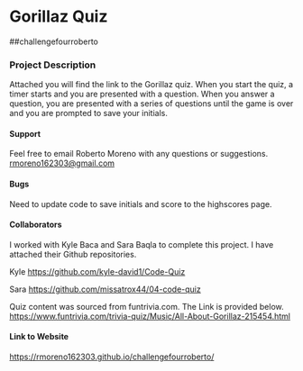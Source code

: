 # Gorillaz Quiz

##challengefourroberto

### Project Description
Attached you will find the link to the Gorillaz quiz. When you start the quiz, a timer starts and you are presented with a question. When you answer a question, you are presented with a series of questions until the game is over and you are prompted to save your initials.

#### Support
Feel free to email Roberto Moreno with any questions or suggestions. rmoreno162303@gmail.com

#### Bugs
Need to update code to save initials and score to the highscores page. 


#### Collaborators
I worked with Kyle Baca and Sara Baqla to complete this project. I have attached their Github repositories.  


Kyle 
https://github.com/kyle-david1/Code-Quiz

Sara
https://github.com/missatrox44/04-code-quiz


Quiz content was sourced from funtrivia.com. The Link is provided below. <br/>
https://www.funtrivia.com/trivia-quiz/Music/All-About-Gorillaz-215454.html


#### Link to Website
https://rmoreno162303.github.io/challengefourroberto/
